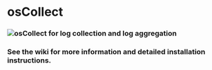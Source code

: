 # osCollect

### ![osCollect](http://www.clone-systems.com/images/log-collection-aggregation-reporting-open-source.png) for log collection and log aggregation

### See the wiki for more information and detailed installation instructions.
